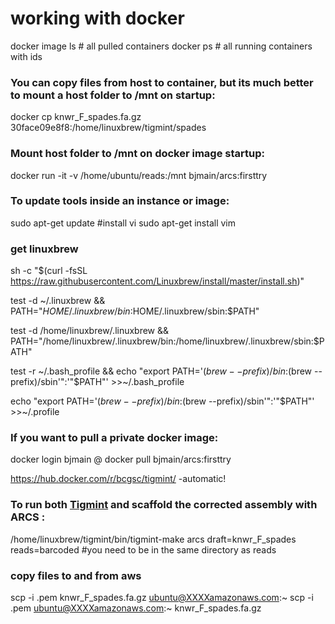 # working with docker

docker image ls # all pulled containers
docker ps # all running containers with ids
  
### You can copy files from host to container, but its much better to mount a host folder to /mnt on startup:
docker cp knwr_F_spades.fa.gz 30face09e8f8:/home/linuxbrew/tigmint/spades

### Mount host folder to /mnt on docker image startup:
docker run -it -v /home/ubuntu/reads:/mnt bjmain/arcs:firsttry

### To update tools inside an instance or image:
sudo apt-get update
#install vi
sudo apt-get install vim

### get linuxbrew
sh -c "$(curl -fsSL https://raw.githubusercontent.com/Linuxbrew/install/master/install.sh)"

test -d ~/.linuxbrew && PATH="$HOME/.linuxbrew/bin:$HOME/.linuxbrew/sbin:$PATH"

test -d /home/linuxbrew/.linuxbrew && PATH="/home/linuxbrew/.linuxbrew/bin:/home/linuxbrew/.linuxbrew/sbin:$PATH"

test -r ~/.bash_profile && echo "export PATH='$(brew --prefix)/bin:$(brew --prefix)/sbin'":'"$PATH"' >>~/.bash_profile

echo "export PATH='$(brew --prefix)/bin:$(brew --prefix)/sbin'":'"$PATH"' >>~/.profile

### If you want to pull a private docker image:
docker login 
bjmain
@
docker pull bjmain/arcs:firsttry


https://hub.docker.com/r/bcgsc/tigmint/ -automatic!
### To run both [Tigmint](https://hub.docker.com/r/bcgsc/tigmint/) and scaffold the corrected assembly with ARCS : 
/home/linuxbrew/tigmint/bin/tigmint-make arcs draft=knwr_F_spades reads=barcoded  #you need to be in the same directory as reads

### copy files to and from aws
scp -i .pem knwr_F_spades.fa.gz ubuntu@XXXXamazonaws.com:~
scp -i .pem ubuntu@XXXXamazonaws.com:~ knwr_F_spades.fa.gz 

